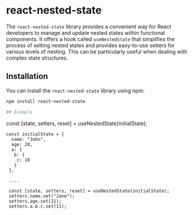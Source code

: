 # react-nested-state

The `react-nested-state` library provides a convenient way for React developers to manage and update nested states within functional components. It offers a hook called `useNestedState` that simplifies the process of setting nested states and provides easy-to-use setters for various levels of nesting. This can be particularly useful when dealing with complex state structures.

## Installation

You can install the `react-nested-state` library using npm:

```bash
npm install react-nested-state

## Example


```

const [state, setters, reset] = useNestedState(initialState);

```
const initialState = {
  name: "John",
  age: 20,
  a: {
   b: {
    c: 10
   }
 },

 ....

 const [state, setters, reset] = useNestedState(initialState);
 setters.name.set("Jane");
 setters.age.set(21);
 setters.a.b.c.set(11);

```
